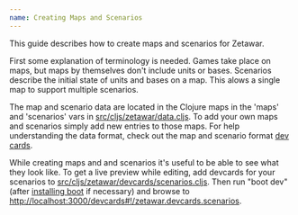 ```yaml
---
name: Creating Maps and Scenarios
---
```


This guide describes how to create maps and scenarios for Zetawar.

First some explanation of terminology is needed. Games take place on maps, but
maps by themselves don't include units or bases. Scenarios describe the initial
state of units and bases on a map. This alows a single map to support multiple
scenarios.

The map and scenario data are located in the Clojure maps in the 'maps' and
'scenarios' vars in [src/cljs/zetawar/data.cljs](https://github.com/Zetawar/zetawar/blob/481bfa3e789683b8216c0495babcd2e32aa8e86a/src/cljs/zetawar/data.cljs).
To add your own maps and scenarios simply add new entries to those maps. For
help understanding the data format, check out the map and scenario format [dev
cards](/devcards/#!/zetawar.devcards.data_formats).

While creating maps and and scenarios it's useful to be able to see what they
look like. To get a live preview while editing, add devcards for your scenarios
to
[src/cljs/zetawar/devcards/scenarios.cljs](https://github.com/Zetawar/zetawar/blob/481bfa3e789683b8216c0495babcd2e32aa8e86a/src/cljs/zetawar/devcards/scenarios.cljs). Then run "boot dev"
(after [installing boot](https://github.com/boot-clj/boot#install) if necessary) and browse to <http://localhost:3000/devcards#!/zetawar.devcards.scenarios>.

